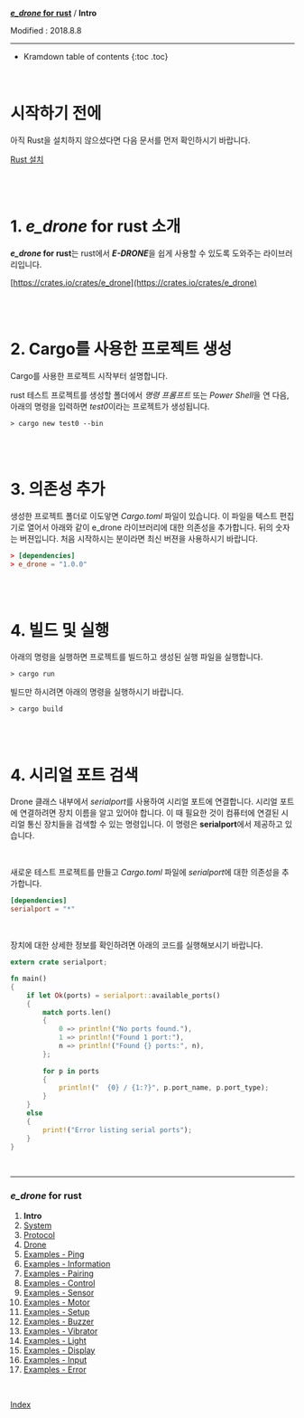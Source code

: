 **[*e_drone* for rust](index.md)** / **Intro**

Modified : 2018.8.8

---

* Kramdown table of contents
{:toc .toc}

<br>


# 시작하기 전에

아직 Rust을 설치하지 않으셨다면 다음 문서를 먼저 확인하시기 바랍니다.

[Rust 설치](https://www.rust-lang.org/ko-KR/install.html)


<br>
<br>


# 1. *e_drone* for rust 소개

***e_drone* for rust**는 rust에서 ***E-DRONE***을 쉽게 사용할 수 있도록 도와주는 라이브러리입니다.

[https://crates.io/crates/e_drone](https://crates.io/crates/e_drone)


<br>
<br>


# 2. Cargo를 사용한 프로젝트 생성

Cargo를 사용한 프로젝트 시작부터 설명합니다.

rust 테스트 프로젝트를 생성할 폴더에서 *명령 프롬프트* 또는 *Power Shell*을 연 다음, 아래의 명령을 입력하면 *test0*이라는 프로젝트가 생성됩니다.

```
> cargo new test0 --bin
```


<br>
<br>


# 3. 의존성 추가

생성한 프로젝트 폴더로 이도앟면 *Cargo.toml* 파일이 있습니다. 이 파일을 텍스트 편집기로 열어서 아래와 같이 e_drone 라이브러리에 대한 의존성을 추가합니다. 뒤의 숫자는 버젼입니다. 처음 시작하시는 분이라면 최신 버젼을 사용하시기 바랍니다.

```toml
> [dependencies]
> e_drone = "1.0.0"
```


<br>
<br>


# 4. 빌드 및 실행

아래의 명령을 실행하면 프로젝트를 빌드하고 생성된 실행 파일을 실행합니다.

```
> cargo run
```

빌드만 하시려면 아래의 명령을 실행하시기 바랍니다.

```
> cargo build
```


<br>
<br>


# 4. 시리얼 포트 검색


Drone 클래스 내부에서 *serialport*를 사용하여 시리얼 포트에 연결합니다. 시리얼 포트에 연결하려면 장치 이름을 알고 있어야 합니다. 이 때 필요한 것이 컴퓨터에 연결된 시리얼 통신 장치들을 검색할 수 있는 명령입니다. 이 명령은 **serialport**에서 제공하고 있습니다.

<br>

새로운 테스트 프로젝트를 만들고 *Cargo.toml* 파일에 *serialport*에 대한 의존성을 추가합니다.

```toml
[dependencies]
serialport = "*"
```

<br>

장치에 대한 상세한 정보를 확인하려면 아래의 코드를 실행해보시기 바랍니다.

```rust
extern crate serialport;

fn main()
{
    if let Ok(ports) = serialport::available_ports()
    {
        match ports.len()
        {
            0 => println!("No ports found."),
            1 => println!("Found 1 port:"),
            n => println!("Found {} ports:", n),
        };
        
        for p in ports
        {
            println!("  {0} / {1:?}", p.port_name, p.port_type);
        }
    }
    else
    {
        print!("Error listing serial ports");
    }
}
```


<br>

---

<h3><i>e_drone</i> for rust</H3>

 1. **Intro**
 2. [System](02_system.md)
 3. [Protocol](03_protocol.md)
 4. [Drone](04_drone.md)
 5. [Examples - Ping](examples_01_ping.md)
 6. [Examples - Information](examples_02_information.md)
 7. [Examples - Pairing](examples_03_pairing.md)
 8. [Examples - Control](examples_04_control.md)
 9. [Examples - Sensor](examples_05_sensor.md)
10. [Examples - Motor](examples_06_motor.md)
11. [Examples - Setup](examples_07_setup.md)
12. [Examples - Buzzer](examples_08_buzzer.md)
13. [Examples - Vibrator](examples_09_vibrator.md)
14. [Examples - Light](examples_10_light.md)
15. [Examples - Display](examples_11_display.md)
16. [Examples - Input](examples_12_input.md)
17. [Examples - Error](examples_13_error.md)

<br>

[Index](index.md)
